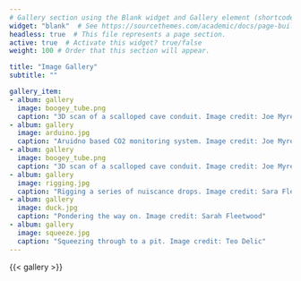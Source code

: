 ```yaml
---
# Gallery section using the Blank widget and Gallery element (shortcode).
widget: "blank"  # See https://sourcethemes.com/academic/docs/page-builder/
headless: true  # This file represents a page section.
active: true  # Activate this widget? true/false
weight: 100 # Order that this section will appear.

title: "Image Gallery"
subtitle: ""

gallery_item: 
- album: gallery
  image: boogey_tube.png
  caption: "3D scan of a scalloped cave conduit. Image credit: Joe Myre"
- album: gallery
  image: arduino.jpg
  caption: "Aruidno based CO2 monitoring system. Image credit: Joe Myre"
- album: gallery
  image: boogey_tube.png
  caption: "3D scan of a scalloped cave conduit. Image credit: Joe Myre"
- album: gallery
  image: rigging.jpg
  caption: "Rigging a series of nuiscance drops. Image credit: Sara Fleetwood"
- album: gallery
  image: duck.jpg
  caption: "Pondering the way on. Image credit: Sarah Fleetwood"
- album: gallery
  image: squeeze.jpg
  caption: "Squeezing through to a pit. Image credit: Teo Delic"
---
```


{{< gallery >}}


